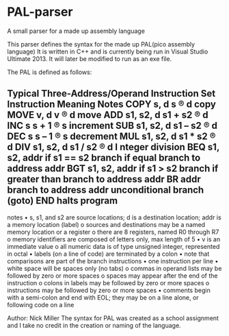 # PAL-parser
A small parser for a made up assembly language

This parser defines the syntax for the made up PAL(pico assembly language) It is written in C++ and is currently being run in Visual Studio 
Ultimate 2013. It will later be modified to run as an exe file.

The PAL is defined as follows:

Typical Three-Address/Operand Instruction Set
Instruction Meaning Notes
COPY s, d s ® d copy
MOVE v, d v ® d move
ADD s1, s2, d s1 + s2 ® d
INC s s + 1 ® s increment
SUB s1, s2, d s1 – s2 ® d
DEC s s – 1 ® s decrement
MUL s1, s2, d s1 * s2 ® d
DIV s1, s2, d s1 / s2 ® d I nteger division
BEQ s1, s2, addr if s1 == s2 branch if equal
 branch to address addr
BGT s1, s2, addr if s1 > s2 branch if greater than
 branch to address addr
BR addr branch to address addr unconditional branch (goto)
END halts program
--------
notes
• s, s1, and s2 are source locations; d is a destination location; addr is a memory location (label)
o sources and destinations may be a named memory location or a register
o there are 8 registers, named R0 through R7
o memory identifiers are composed of letters only, max length of 5
• v is an immediate value
o all numeric data is of type unsigned integer, represented in octal
• labels (on a line of code) are terminated by a colon
• note that comparisons are part of the branch instructions
• one instruction per line
• white space will be spaces only (no tabs)
o commas in operand lists may be followed by zero or more spaces
o spaces may appear after the end of the instruction
o colons in labels may be followed by zero or more spaces
o instructions may be followed by zero or more spaces
• comments begin with a semi-colon and end with EOL; they may be on a line alone, or following code on a line

Author: Nick Miller
The syntax for PAL was created as a school assignment and I take no credit in the creation or naming of the language.

